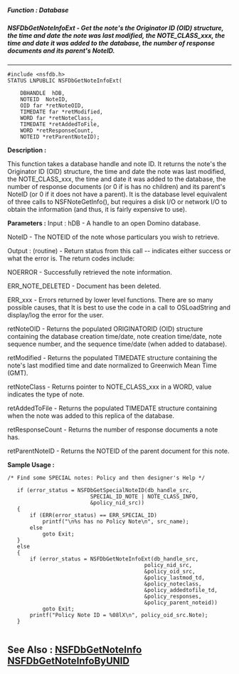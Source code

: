 ##### Function : Database
##### NSFDbGetNoteInfoExt - Get the note's the Originator ID (OID) structure, the time and date the note was last modified, the NOTE_CLASS_xxx, the time and date it was added to the database, the number of response documents and its parent's NoteID. 

---
```
#include <nsfdb.h>
STATUS LNPUBLIC NSFDbGetNoteInfoExt(

	DBHANDLE  hDB,
	NOTEID  NoteID,
	OID far *retNoteOID,
	TIMEDATE far *retModified,
	WORD far *retNoteClass,
	TIMEDATE *retAddedToFile,
	WORD *retResponseCount,
	NOTEID *retParentNoteID);
```
**Description :**

This function takes a database handle and note ID.  It returns the note's the 
Originator ID (OID) structure, the time and date the note was last modified, 
the NOTE_CLASS_xxx, the time and date it was added to the database, the number 
of response documents (or 0 if is has no children) and its parent's NoteID (or 
0 if it does not have a parent).  It is the database level equivalent of three 
calls to NSFNoteGetInfo(), but requires a disk I/O or network I/O to obtain the 
information (and thus, it is fairly expensive to use).


**Parameters :**
Input :
hDB  -  A handle to an open Domino database.

NoteID  -  The NOTEID of the note whose particulars you wish to retrieve.

Output :
(routine)  -  Return status from this call -- indicates either success or what the error is. The return codes include:

NOERROR - Successfully retrieved the note information.

ERR_NOTE_DELETED - Document has been deleted.

ERR_xxx - Errors returned by lower level functions.  There are so many possible causes, that It is best to use the code in a call to OSLoadString and display/log the error for the user.


retNoteOID  -  Returns the populated ORIGINATORID (OID) structure containing the database creation time/date, note creation time/date, note sequence number, and the sequence time/date (when added to database). 


retModified  -  Returns the populated TIMEDATE structure containing the note's last modified time and date normalized to Greenwich Mean Time (GMT). 

retNoteClass  -  Returns  pointer to NOTE_CLASS_xxx in a WORD, value indicates the type of note.

retAddedToFile  -  Returns the populated TIMEDATE structure containing when the note was added to this replica of the database.

retResponseCount  -  Returns the number of response documents a note has.

retParentNoteID  -  Returns the NOTEID of the parent document for this note.


**Sample Usage :**
```
/* Find some SPECIAL notes: Policy and then designer's Help */
   
   if (error_status = NSFDbGetSpecialNoteID(db_handle_src,
                          SPECIAL_ID_NOTE | NOTE_CLASS_INFO,
                          &policy_nid_src))
   {
       if (ERR(error_status) == ERR_SPECIAL_ID)
           printf("\n%s has no Policy Note\n", src_name);
       else
           goto Exit;
   }
   else
   {
       if (error_status = NSFDbGetNoteInfoExt(db_handle_src,
                                           policy_nid_src,
                                           &policy_oid_src,
                                           &policy_lastmod_td,
                                           &policy_noteclass,
                                           &policy_addedtofile_td,
                                           &policy_responses,
                                           &policy_parent_noteid))
           goto Exit;
       printf("Policy Note ID = %08lX\n", policy_oid_src.Note);
   }


```
**See Also :**
[NSFDbGetNoteInfo](/domino-c-api-docs/reference/Func/NSFDbGetNoteInfo)
[NSFDbGetNoteInfoByUNID](/domino-c-api-docs/reference/Func/NSFDbGetNoteInfoByUNID)
---
